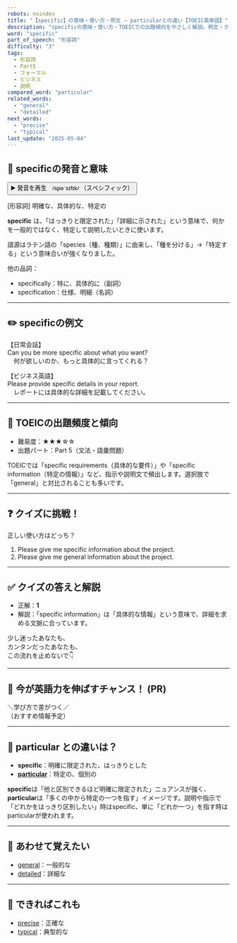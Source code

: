 ```yaml
---
robots: noindex
title: "【specific】の意味・使い方・例文 ― particularとの違い【TOEIC英単語】"
description: "specificの意味・使い方・TOEICでの出題傾向をやさしく解説。例文・クイズ付きでparticularとの違いもわかりやすく学べます。"
word: "specific"
part_of_speech: "形容詞"
difficulty: "3"
tags:
  - 形容詞
  - Part5
  - フォーマル
  - ビジネス
  - 説明
compared_word: "particular"
related_words:
  - "general"
  - "detailed"
next_words:
  - "precise"
  - "typical"
last_update: "2025-05-04"
---
```


## 🔰 specificの発音と意味

<button class="play-audio" onclick="playTTS('specific')">
  <span class="play-audio-main">
    ▶️ 発音を再生　/spəˈsɪfɪk/
  </span>
  <span class="play-audio-sub">
    （スぺシフィック）
  </span>
</button>

[形容詞] 明確な、具体的な、特定の

**specific** は、「はっきりと限定された」「詳細に示された」という意味で、何かを一般的ではなく、特定して説明したいときに使います。

語源はラテン語の「species（種、種類）」に由来し、「種を分ける」→「特定する」という意味合いが強くなりました。

他の品詞：  
- specifically：特に、具体的に（副詞）
- specification：仕様、明細（名詞）

---

## ✏️ specificの例文

【日常会話】  
Can you be more specific about what you want?  
　何が欲しいのか、もっと具体的に言ってくれる？

【ビジネス英語】  
Please provide specific details in your report.  
　レポートには具体的な詳細を記載してください。

---

## 🎯 TOEICの出題頻度と傾向

- 難易度：★★★☆☆
- 出題パート：Part 5（文法・語彙問題）

TOEICでは「specific requirements（具体的な要件）」や「specific information（特定の情報）」など、指示や説明文で頻出します。選択肢で「general」と対比されることも多いです。

---

## ❓ クイズに挑戦！

正しい使い方はどっち？

1. Please give me specific information about the project.  
2. Please give me general information about the project.

---

## ✅ クイズの答えと解説

- 正解：**1**
- 解説：「specific information」は「具体的な情報」という意味で、詳細を求める文脈に合っています。

少し迷ったあなたも、  
カンタンだったあなたも、  
この流れを止めないで👇️

---

## 🚀 今が英語力を伸ばすチャンス！ (PR)

<div class="info-center">
＼学び方で差がつく／<br>  
（おすすめ情報予定）
</div>

---

## 🤔  particular との違いは？

- **specific**：明確に限定された、はっきりとした
- **[particular](/particular)**：特定の、個別の

**specific**は「他と区別できるほど明確に限定された」ニュアンスが強く、**particular**は「多くの中から特定の一つを指す」イメージです。説明や指示で「どれかをはっきり区別したい」時はspecific、単に「どれか一つ」を指す時はparticularが使われます。

---

## 🧩 あわせて覚えたい

- [general](/general)：一般的な
- [detailed](/detailed)：詳細な

---

## 📖 できればこれも

- [precise](/precise)：正確な
- [typical](/typical)：典型的な

<!-- cvid: aid36_bid15 -->

